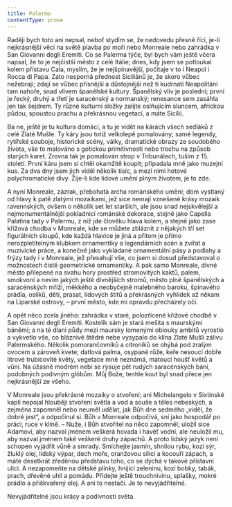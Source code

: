 ```yaml
---
title: Palermo
contentType: prose
---
```


Raději bych toto ani nepsal, neboť stydím se, že nedovedu přesně říci, je-li nejkrásnější věcí na světě plavba po moři nebo Monreale nebo zahrádka v San Giovanni degli Eremiti. Co se Palerma týče, byl bych vám ještě včera napsal, že to je nejčistší město z celé Itálie; dnes, kdy jsem se potloukal kolem přístavu Cala, myslím, že je nejšpinavější, počítaje v to i Neapol i Rocca di Papa. Zato nesporná přednost Siciliánů je, že skoro vůbec nežebrají; zdají se vůbec přísnější a důstojnější než ti kudrnatí Neapolitáni tam nahoře, snad vlivem španělské kultury. Španělský vliv je poslední; první je řecký, druhý a třetí je saracénský a normanský; renesance sem zasáhla jen tak šejdrem. Ty různé kulturní složky zalijte oslňujícím sluncem, africkou půdou, spoustou prachu a překrásnou vegetací, a máte Sicílii.

Ba ne, ještě je tu kultura domácí, a tu je vidět na kárách všech sedláků z celé Zlaté Mušle. Ty káry jsou totiž velkolepě pomalovány; samé legendy, rytířské souboje, historické scény, války, dramatické obrazy ze soudobého života, vše to malováno s gotickou primitivností nebo trochu na způsob starých karet. Zrovna tak je pomalován strop v Tribunálech, tuším z 15. století. První káru jsem si chtěl okamžitě koupit; připadala mně jako muzejní kus. Za dva dny jsem jich viděl několik tisíc, a mezi nimi hotové polychromatické divy. Žije-li kde lidové umění plným životem, je to zde.

A nyní Monreale, zázrak, přebohatá archa románského umění; dóm vystlaný od hlavy k patě zlatými mozaikami, jež sice nemají vznešené krásy mozaik ravennských, ovšem o několik set let starších, ale jsou snad nejskvělejší a nejmonumentálnější pokladnicí románské dekorace, stejně jako Capella Palatina tady v Palermu, z níž jde člověku hlava kolem, a stejně jako zase křížová chodba v Monreale, kde se můžete zbláznit z nějakých tří set figurálních sloupů, kde každá hlavice je jiná a přitom je přímo nerozpletitelným klubkem ornamentiky a legendárních scén a zvířat a muzivické práce, a konečně jako vykládané ornamentální pásy a podlahy a frýzy tady i v Monreale, jež přesahují vše, co jsem si dosud představoval o možnostech čistě geometrické ornamentiky. A pak samo Monreale, divné město přilepené na svahu hory prostřed stromovitých kaktů, palem, smokvoní a nevím jakých ještě divnějších stromů, město plné španělských a saracénských mříží, měkkého a neobyčejně malebného baroku, špinavého prádla, oslíků, dětí, prasat, lidových štítů a překrásných vyhlídek až někam na Liparské ostrovy, – první město, kde mi opravdu přecházely oči.

A opět něco zcela jiného: zahrádka v staré, polozřícené křížové chodbě v San Giovanni degli Eremiti. Kostelík sám je stará mešita s maurskými báněmi; a na té dlani půdy mezi maursky lomenými oblouky ambitů vyrostlo a vykvetlo vše, co bláznivě štědré nebe vysypalo do klína Zlaté Mušli zálivu Palermského. Několik pomorančovníků a citroníků se ohýbá pod zralým ovocem a zároveň kvete; datlová palma, osypané růže, keře nesoucí dobře litrové trubicovité květy, vegetace mně neznámá, matoucí houšť květů a vůní. Na úžasně modrém nebi se rýsuje pět rudých saracénských bání, podobných podivným glóbům. Můj Bože, tenhle kout byl snad přece jen nejkrásnější ze všeho.

V Monreale jsou překrásné mozaiky o stvoření; ani Michelangelo v Sixtinské kapli nepojal hlouběji stvoření světla a vod a souše a těles nebeských, a zejména zapomněl nebo neuměl udělat, jak Bůh dne sedmého „viděl, že dobré jest“, a odpočinul si. Bůh v Monreale odpočívá, sní jako hospodář po práci, ruce v klíně. – Nuže, i Bůh stvořitel na něco zapomněl; uložil sice Adamovi, aby nazval jménem veškerá hovada i havěť vodní, ale neuložil mu, aby nazval jménem také veškeré druhy zápachů. A proto lidský jazyk není schopen vyjádřit vůně a smrady. Smíchejte jasmín, shnilou rybu, kozí sýr, žluklý olej, lidský výpar, dech moře, oranžovou silici a kocouří zápach, a máte desetkrát zředěnou představu toho, co se dýchá v takové přístavní ulici. A nezapomeňte na dětské plínky, hnijící zeleninu, kozí bobky, tabák, prach, dřevěné uhlí a pomádu. Přidejte ještě trouchnivinu, splašky, mokré prádlo a přiškvařený olej. A ani to nestačí. Je to nevyjádřitelné.

Nevyjádřitelné jsou krásy a podivnosti světa.
